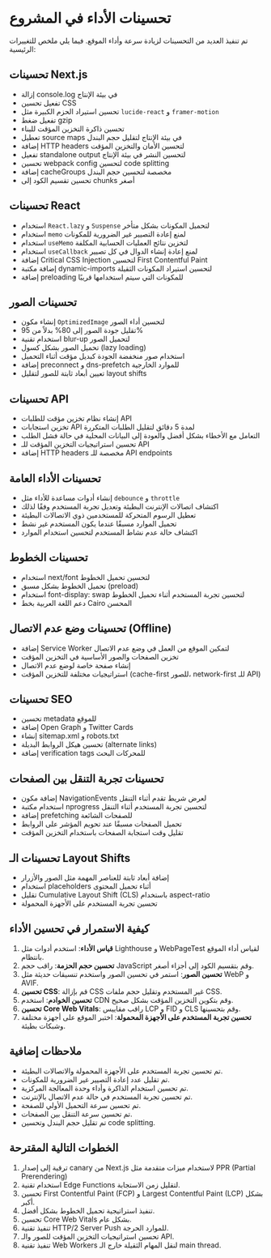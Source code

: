 # تحسينات الأداء في المشروع

تم تنفيذ العديد من التحسينات لزيادة سرعة وأداء الموقع. فيما يلي ملخص للتغييرات الرئيسية:

## تحسينات Next.js

- إزالة console.log في بيئة الإنتاج
- تفعيل تحسين CSS
- تحسين استيراد الحزم الكبيرة مثل `lucide-react` و `framer-motion`
- تفعيل ضغط gzip
- تحسين ذاكرة التخزين المؤقت للبناء
- تعطيل source maps في بيئة الإنتاج لتقليل حجم البندل
- إضافة HTTP headers لتحسين الأمان والتخزين المؤقت
- تفعيل standalone output لتحسين النشر في بيئة الإنتاج
- تحسين webpack config لتحسين code splitting
- إضافة cacheGroups مخصصة لتحسين حجم البندل
- تحسين تقسيم الكود إلى chunks أصغر

## تحسينات React

- استخدام `React.lazy` و `Suspense` لتحميل المكونات بشكل متأخر
- استخدام `memo` لمنع إعادة التصيير غير الضرورية للمكونات
- استخدام `useMemo` لتخزين نتائج العمليات الحسابية المكلفة
- استخدام `useCallback` لمنع إعادة إنشاء الدوال في كل تصيير
- إضافة Critical CSS Injection لتحسين First Contentful Paint
- إضافة مكتبة dynamic-imports لتحسين استيراد المكونات الثقيلة
- إضافة preloading للمكونات التي سيتم استخدامها قريبًا

## تحسينات الصور

- إنشاء مكون `OptimizedImage` لتحسين أداء الصور
- تقليل جودة الصور إلى 80% بدلاً من 95%
- استخدام تقنية blur-up لتحميل الصور
- تحميل الصور بشكل كسول (lazy loading)
- استخدام صور منخفضة الجودة كبديل مؤقت أثناء التحميل
- إضافة preconnect و dns-prefetch للموارد الخارجية
- تعيين أبعاد ثابتة للصور لتقليل layout shifts

## تحسينات API

- إنشاء نظام تخزين مؤقت للطلبات API
- تخزين استجابات API لمدة 5 دقائق لتقليل الطلبات المتكررة
- التعامل مع الأخطاء بشكل أفضل والعودة إلى البيانات المحلية في حالة فشل الطلب
- تحسين استراتيجيات التخزين المؤقت للـ API
- إضافة HTTP headers مخصصة للـ API endpoints

## تحسينات الأداء العامة

- إنشاء أدوات مساعدة للأداء مثل `debounce` و `throttle`
- اكتشاف اتصالات الإنترنت البطيئة وتعديل تجربة المستخدم وفقًا لذلك
- تعطيل الرسوم المتحركة للمستخدمين ذوي الاتصالات البطيئة
- تحميل الموارد مسبقًا عندما يكون المستخدم غير نشط
- اكتشاف حالة عدم نشاط المستخدم لتحسين استخدام الموارد

## تحسينات الخطوط

- استخدام next/font لتحسين تحميل الخطوط
- تحميل الخطوط بشكل مسبق (preload)
- استخدام font-display: swap لتحسين تجربة المستخدم أثناء تحميل الخطوط
- دعم اللغة العربية بخط Cairo المحسن

## تحسينات وضع عدم الاتصال (Offline)

- إضافة Service Worker لتمكين الموقع من العمل في وضع عدم الاتصال
- تخزين الصفحات والصور الأساسية في التخزين المؤقت
- إنشاء صفحة خاصة لوضع عدم الاتصال
- استراتيجيات مختلفة للتخزين المؤقت (cache-first للصور، network-first للـ API)

## تحسينات SEO

- تحسين metadata للموقع
- إضافة Open Graph و Twitter Cards
- إنشاء sitemap.xml و robots.txt
- تحسين هيكل الروابط البديلة (alternate links)
- إضافة verification tags للمحركات البحث

## تحسينات تجربة التنقل بين الصفحات

- إضافة مكون NavigationEvents لعرض شريط تقدم أثناء التنقل
- استخدام مكتبة nprogress لتحسين تجربة المستخدم أثناء التنقل
- إضافة prefetching للصفحات الشائعة
- تحميل الصفحات مسبقًا عند تحويم المؤشر على الروابط
- تقليل وقت استجابة الصفحات باستخدام التخزين المؤقت

## تحسينات الـ Layout Shifts

- إضافة أبعاد ثابتة للعناصر المهمة مثل الصور والأزرار
- استخدام placeholders أثناء تحميل المحتوى
- تقليل Cumulative Layout Shift (CLS) باستخدام aspect-ratio
- تحسين تجربة المستخدم على الأجهزة المحمولة

## كيفية الاستمرار في تحسين الأداء

1. **قياس الأداء**: استخدم أدوات مثل Lighthouse و WebPageTest لقياس أداء الموقع بانتظام.
2. **تحسين حجم الحزمة**: راقب حجم JavaScript وقم بتقسيم الكود إلى أجزاء أصغر.
3. **تحسين الصور**: استمر في تحسين الصور واستخدم تنسيقات حديثة مثل WebP و AVIF.
4. **تحسين CSS**: قم بإزالة CSS غير المستخدم وتقليل حجم ملفات CSS.
5. **تحسين الخوادم**: استخدم CDN وقم بتكوين التخزين المؤقت بشكل صحيح.
6. **تحسين Core Web Vitals**: راقب مقاييس LCP و FID و CLS وقم بتحسينها.
7. **تحسين تجربة المستخدم على الأجهزة المحمولة**: اختبر الموقع على أجهزة مختلفة وشبكات بطيئة.

## ملاحظات إضافية

- تم تحسين تجربة المستخدم على الأجهزة المحمولة والاتصالات البطيئة.
- تم تقليل عدد إعادة التصيير غير الضرورية للمكونات.
- تم تحسين استخدام الذاكرة وأداء وحدة المعالجة المركزية.
- تم تحسين تجربة المستخدم في حالة عدم الاتصال بالإنترنت.
- تم تحسين سرعة التحميل الأولي للصفحة.
- تم تحسين سرعة التنقل بين الصفحات.
- تم تقليل حجم البندل وتحسين code splitting.

## الخطوات التالية المقترحة

1. ترقية إلى إصدار canary من Next.js لاستخدام ميزات متقدمة مثل PPR (Partial Prerendering)
2. استخدام تقنية Edge Functions لتقليل زمن الاستجابة.
3. تحسين First Contentful Paint (FCP) و Largest Contentful Paint (LCP) بشكل أكبر.
4. تنفيذ استراتيجية تحميل الخطوط بشكل أفضل.
5. تحسين Core Web Vitals بشكل عام.
6. تنفيذ تقنية HTTP/2 Server Push للموارد الحرجة.
7. تحسين استراتيجيات التخزين المؤقت للصور والـ API.
8. تنفيذ تقنية Web Workers لنقل المهام الثقيلة خارج الـ main thread. 
